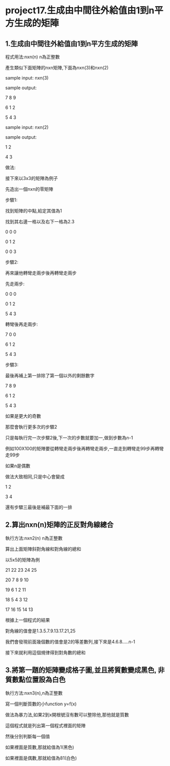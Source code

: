 # project17.生成由中間往外給值由1到n平方生成的矩陣

1.生成由中間往外給值由1到n平方生成的矩陣
-------

程式用法:nxn(n) n為正整數

產生類似下面矩陣的nxn矩陣,下面為nxn(3)和nxn(2)

sample input: nxn(3)

sample output:

7     8     9

6     1     2

5     4     3

sample input: nxn(2)

sample output:

1     2

4     3

做法:

接下來以3x3的矩陣為例子

先造出一個nxn的零矩陣


步驟1:

找到矩陣的中點,給定其值為1

找到其右邊一格以及右下一格為2.3

0     0     0

0     1     2

0     0     3

步驟2:

再來讓他轉彎走兩步後再轉彎走兩步

先走兩步:

0     0     0

0     1     2

5     4     3

轉彎後再走兩步:

7     0     0

6     1     2

5     4     3


步驟3:

最後再補上第一排除了第一個以外的剩餘數字

7     8     9

6     1     2

5     4     3

如果是更大的奇數

那麼會執行更多次的步驟2

只是每執行完一次步驟2後,下一次的步數就要加一,做到步數為n-1

例如100X100的矩陣要從轉彎走兩步後再轉彎走兩步,一直走到轉彎走99步再轉彎走99步

如果n是偶數

做法大致相同,只是中心會變成

1     2

3     4

還有步驟三最後是補最下面的一排

2.算出nxn(n)矩陣的正反對角線總合
--------

執行方法:nxn2(n)  n為正整數

算出上面矩陣斜對角線和對角線的總和

以5x5的矩陣為例


21      22      23      24      25

20      7        8        9       10

19      6        1        2        11

18      5        4        3        12

17      16      15      14      13


根據上一個程式的結果

對角線的值會是1.3.5.7.9.13.17.21,25

我們會發現前面幾個數的值會是2的等差數列,接下來是4.6.8.....n-1

接下來就利用這個規律得到對角數的總和

3.將第一題的矩陣變成格子圖,並且將質數變成黑色, 非質數點位置設為白色
------

執行方法:nxn3(n),n為正整數

寫一個判斷質數的小function y=f(x)

做法為暴力法,如果2到x開根號沒有數可以整除他,那他就是質數

這個程式就是列出第一個程式裡面的矩陣

然後分別判斷每一個值

如果裡面是質數,那就給值為1(黑色)

如果裡面是偶數,那就給值為81(白色)








